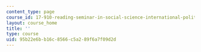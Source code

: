 ```yaml
---
content_type: page
course_id: 17-910-reading-seminar-in-social-science-international-political-economy-fall-2006
layout: course_home
title: ''
type: course
uid: 95b22e6b-b16c-8566-c5a2-89f6a7f09d2d
---
```

